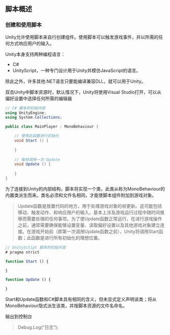 ## 脚本概述

### 创建和使用脚本

Unity允许使用脚本来自行创建组件。使用脚本可以触发游戏事件，并以所需的任何方式响应用户的输入。

Unity本身支持两种编程语言：

* C#
* UnityScript，一种专门设计用于Unity并模仿JavaScript的语言。

除此之外，许多其他.NET语言只要能编译兼容DLL，就可以用于Unity。

双击Unity中脚本资源时，默认情况下，Unity将使用Visual Studio打开，可以从偏好设置中选择任何所需的编辑器

~~~ C#
// C# 脚本的初始内容
using UnityEngine;
using System.Collections;

public class MainPlayer : MonoBehaviour {

    // 使用此函数进行初始化
    void Start () {
    
    }
    
    // 每帧调用一次 Update
    void Update () {
    
    }
}
~~~

为了连接到Unity的内部结构，脚本将实现一个类，此类从称为MonoBehaviour的内置类派生而来。类名必须和文件名相同，才能使脚本组件附加到游戏对象。

> Update函数是放置代码的地方，用于处理游戏对象的帧更新。这可能包括移动、触发动作、和响应用户的输入，基本上涉及游戏运行过程中随时间推移而需要处理的任何事项。为了使Update函数正常运行，在进行游戏操作之前，通常需要确保能够设置变量、读取偏好设置以及其他游戏对象建立连接。在游戏开始前（即第一次调用Update函数之前），Unity将调用Start函数；此函数是进行所有初始化的理想位置。

~~~ js
// UnitySctipt 脚本的初始内容
# pragma strict

function Start () {

}

function Update () {

}

~~~

Start和Update函数和C#脚本具有相同的含义，但未显式定义声明该类；将从MonoBehaviour隐式派生该类，并按脚本资源的文件名命名。

输出到控制台

> Debug.Log(“日志”);